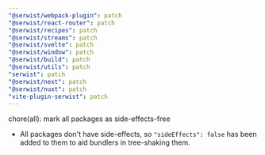 ```yaml
---
"@serwist/webpack-plugin": patch
"@serwist/react-router": patch
"@serwist/recipes": patch
"@serwist/streams": patch
"@serwist/svelte": patch
"@serwist/window": patch
"@serwist/build": patch
"@serwist/utils": patch
"serwist": patch
"@serwist/next": patch
"@serwist/nuxt": patch
"vite-plugin-serwist": patch
---
```


chore(all): mark all packages as side-effects-free

- All packages don't have side-effects, so `"sideEffects": false` has been added to them to aid bundlers in tree-shaking them.